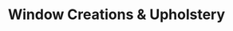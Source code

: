---
title: "Window Creations & Upholstery"
url: /mamaroneck/window-creations-und-upholstery/
shop: Jalousien
---